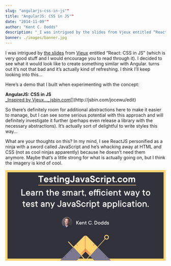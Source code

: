 ```yaml
---
slug: "angularjs-css-in-js""
title: "AngularJS: CSS in JS""
date: "2014-11-09""
author: "Kent C. Dodds"
description: "_I was intrigued by the slides from Vjeux entitled “React: CSS in JS” so I made a demo in Angular and it’s actually pretty cool._"
banner: ./images/banner.jpg
---
```


I was intrigued by [the slides](https://speakerdeck.com/vjeux/react-css-in-js)
from [Vjeux](https://twitter.com/vjeux) entitled “React: CSS in JS” (which is
very good stuff and I would encourage you to read through it). I decided to see
what it would look like to create something similar with Angular. turns out it’s
not that bad and it’s actually kind of refreshing. I think I’ll keep looking
into this…

Here’s a demo that I built when experimenting with the concept:

**AngularJS: CSS in JS**[  
\_Inspired by Vjeux…\_jsbin.com](http://jsbin.com/jocewu/edit 'http://jsbin.com/jocewu/edit')[](http://jsbin.com/jocewu/edit)

So there’s definitely room for additional abstractions here to make it easier to
manage, but I can see some serious potential with this approach and will
definitely investigate it further (perhaps even release a library with the
necessary abstractions). It’s actually sort of delightful to write styles this
way…

What are your thoughts on this? In my mind, I see ReactJS personified as a ninja
with a sword called JavaScript and he’s whacking away at HTML and CSS (not as
cool ninjas apparently) because he doesn’t need them anymore. Maybe that’s a
little strong for what is actually going on, but I think the imagery is kind of
cool.

![](./images/0.jpeg)
